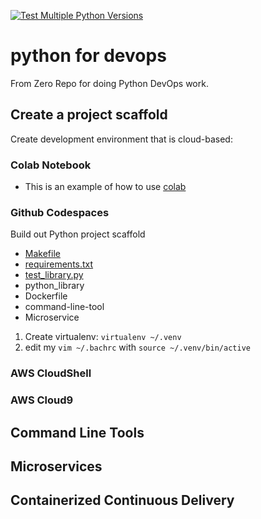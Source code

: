 [![Test Multiple Python Versions](https://github.com/TylerDev16/python-for-devops/actions/workflows/main.yml/badge.svg)](https://github.com/TylerDev16/python-for-devops/actions/workflows/main.yml)

# python for devops

 From Zero Repo for doing Python DevOps work.

## Create a project scaffold

Create development environment that is cloud-based: 

### Colab Notebook

* This is an example of how to use [colab](https://github.com/TylerDev16/python-for-devops/blob/main/getting_started_python.ipynb)

### Github Codespaces 

Build out Python project scaffold

* [Makefile](https://github.com/TylerDev16/python-for-devops/blob/main/Makefile)
* [requirements.txt](https://github.com/TylerDev16/python-for-devops/blob/main/requirements.txt)
* [test_library.py](https://github.com/TylerDev16/python-for-devops/blob/main/test_devopslib.py)
* python_library
* Dockerfile
* command-line-tool
* Microservice

1. Create virtualenv: `virtualenv ~/.venv`
2. edit my `vim ~/.bachrc` with `source ~/.venv/bin/active`


### AWS CloudShell

### AWS Cloud9

## Command Line Tools

## Microservices

## Containerized Continuous Delivery
